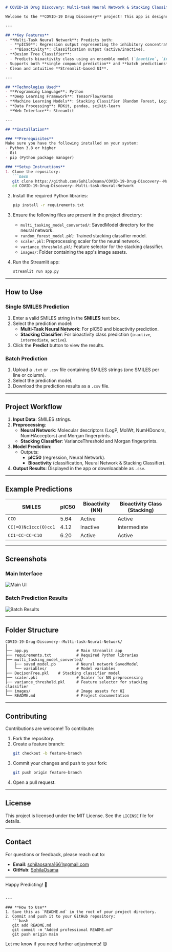 

```markdown
# COVID-19 Drug Discovery: Multi-task Neural Network & Stacking Classifier

Welcome to the **COVID-19 Drug Discovery** project! This app is designed to predict the **bioactivity** of compounds based on their SMILES (Simplified Molecular Input Line Entry System) representation. It combines **machine learning** and **deep learning** models to provide accurate and flexible bioactivity predictions for drug discovery and cheminformatics applications.

---

## **Key Features**
- **Multi-Task Neural Network**: Predicts both:
  - **pIC50**: Regression output representing the inhibitory concentration of a compound.
  - **Bioactivity**: Classification output (active/inactive).
- **Desion Tree Classifier**:
  - Predicts bioactivity class using an ensemble model (`inactive`, `intermediate`, `active`).
- Supports both **single compound prediction** and **batch predictions** from `.txt` or `.csv` files.
- Clean and intuitive **Streamlit-based UI**.

---

## **Technologies Used**
- **Programming Language**: Python
- **Deep Learning Framework**: TensorFlow/Keras
- **Machine Learning Models**: Stacking Classifier (Random Forest, Logistic Regression)
- **Data Processing**: RDKit, pandas, scikit-learn
- **Web Interface**: Streamlit

---

## **Installation**

### **Prerequisites**
Make sure you have the following installed on your system:
- Python 3.8 or higher
- Git
- pip (Python package manager)

### **Setup Instructions**
1. Clone the repository:
   ```bash
   git clone https://github.com/SohilaOsama/COVID-19-Drug-Discovery--Multi-task-Neural-Network.git
   cd COVID-19-Drug-Discovery--Multi-task-Neural-Network
   ```

2. Install the required Python libraries:
   ```bash
   pip install -r requirements.txt
   ```

3. Ensure the following files are present in the project directory:
   - `multi_tasking_model_converted/`: SavedModel directory for the neural network.
   - `random_forest_model.pkl`: Trained stacking classifier model.
   - `scaler.pkl`: Preprocessing scaler for the neural network.
   - `variance_threshold.pkl`: Feature selector for the stacking classifier.
   - `images/`: Folder containing the app's image assets.

4. Run the Streamlit app:
   ```bash
   streamlit run app.py
   ```

---

## **How to Use**

### **Single SMILES Prediction**
1. Enter a valid SMILES string in the **SMILES** text box.
2. Select the prediction model:
   - **Multi-Task Neural Network**: For pIC50 and bioactivity prediction.
   - **Stacking Classifier**: For bioactivity class prediction (`inactive`, `intermediate`, `active`).
3. Click the **Predict** button to view the results.

### **Batch Prediction**
1. Upload a `.txt` or `.csv` file containing SMILES strings (one SMILES per line or column).
2. Select the prediction model.
3. Download the prediction results as a `.csv` file.

---

## **Project Workflow**
1. **Input Data**: SMILES strings.
2. **Preprocessing**:
   - **Neural Network**: Molecular descriptors (LogP, MolWt, NumHDonors, NumHAcceptors) and Morgan fingerprints.
   - **Stacking Classifier**: VarianceThreshold and Morgan fingerprints.
3. **Model Prediction**:
   - Outputs:
     - **pIC50** (regression, Neural Network).
     - **Bioactivity** (classification, Neural Network & Stacking Classifier).
4. **Output Results**: Displayed in the app or downloadable as `.csv`.

---

## **Example Predictions**
| SMILES                  | pIC50  | Bioactivity (NN) | Bioactivity Class (Stacking) |
|-------------------------|--------|------------------|------------------------------|
| `CCO`                  | 5.64   | Active           | Active                       |
| `CC(=O)Nc1ccc(O)cc1`   | 4.12   | Inactive         | Intermediate                 |
| `CC1=CC=CC=C1O`        | 6.20   | Active           | Active                       |

---

## **Screenshots**
### **Main Interface**
![Main UI](images/bioactivity_image.png)

### **Batch Prediction Results**
![Batch Results](images/batch_results_example.png)

---

## **Folder Structure**
```
COVID-19-Drug-Discovery--Multi-task-Neural-Network/
│
├── app.py                     # Main Streamlit app
├── requirements.txt           # Required Python libraries
├── multi_tasking_model_converted/  
│   ├── saved_model.pb         # Neural network SavedModel
│   └── variables/             # Model variables
├── DecisonTree.pkl    # Stacking classifier model
├── scaler.pkl                 # Scaler for NN preprocessing
├── variance_threshold.pkl     # Feature selector for stacking classifier
├── images/                    # Image assets for UI
└── README.md                  # Project documentation
```

---

## **Contributing**
Contributions are welcome! To contribute:
1. Fork the repository.
2. Create a feature branch:
   ```bash
   git checkout -b feature-branch
   ```
3. Commit your changes and push to your fork:
   ```bash
   git push origin feature-branch
   ```
4. Open a pull request.

---

## **License**
This project is licensed under the MIT License. See the `LICENSE` file for details.

---

## **Contact**
For questions or feedback, please reach out to:
- **Email**: [sohilaosama1661@gmail.com](mailto:your.email@example.com)
- **GitHub**: [SohilaOsama](https://github.com/SohilaOsama)

---

Happy Predicting! 🎉
```

---

### **How to Use**
1. Save this as `README.md` in the root of your project directory.
2. Commit and push it to your GitHub repository:
   ```bash
   git add README.md
   git commit -m "Added professional README.md"
   git push origin main
   ```

Let me know if you need further adjustments! 😊
